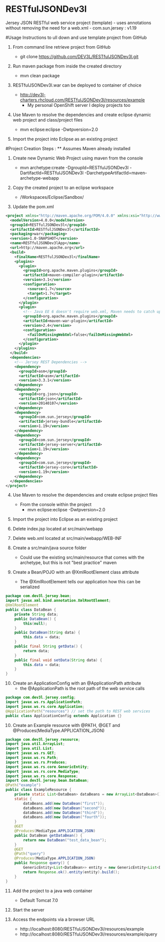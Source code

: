 # RESTfulJSONDev3l
Jersey JSON RESTful web service project (template)
	- uses annotations without removing the need for a web.xml
	- com.sun.jersey : v1.19



#Usage Instructions to ull down and use template project from GitHub
1. From command line retrieve project from GitHub
	- git clone https://github.com/DEV3L/RESTfulJSONDev3l.git

2. Run maven package from inside the created directory
	- mvn clean package

3. RESTfulJSONDev3l.war can be deployed to container of choice
	- http://dev3l-charters.rhcloud.com/RESTfulJSONDev3l/resources/example
		- My personal OpenShift server I deploy projects too

4. Use Maven to resolve the dependencies and create eclipse dynamic web project and class/project files
	- mvn eclipse:eclipse -Dwtpversion=2.0

5. Import the project into Eclipse as an existing project



#Project Creation Steps :
** Assumes Maven already installed

1. Create new Dynamic Web Project using maven from the console
	- mvn archetype:create -DgroupId=RESTfulJSONDev3l -DartifactId=RESTfulJSONDev3l -DarchetypeArtifactId=maven-archetype-webapp

2. Copy the created project to an eclipse workspace
	- /Workspaces/Eclipse/Sandbox/

3. Update the pom.xml
```xml
<project xmlns="http://maven.apache.org/POM/4.0.0" xmlns:xsi="http://www.w3.org/2001/XMLSchema-instance" xsi:schemaLocation="http://maven.apache.org/POM/4.0.0 http://maven.apache.org/maven-v4_0_0.xsd">
  <modelVersion>4.0.0</modelVersion>
  <groupId>RESTfulJSONDev3l</groupId>
  <artifactId>RESTfulJSONDev3l</artifactId>
  <packaging>war</packaging>
  <version>1.0-SNAPSHOT</version>
  <name>RESTfulJSONDev3lApp</name>
  <url>http://maven.apache.org</url>
  <build>
    <finalName>RESTfulJSONDev3l</finalName>
    <plugins>
      <plugin>
        <groupId>org.apache.maven.plugins</groupId>
        <artifactId>maven-compiler-plugin</artifactId>
        <version>3.1</version>
        <configuration>
          <source>1.7</source>
          <target>1.7</target>
        </configuration>
      </plugin>
      <plugin>
        <!-- Java EE 6 doesn't require web.xml, Maven needs to catch up! -->
        <groupId>org.apache.maven.plugins</groupId>
        <artifactId>maven-war-plugin</artifactId>
        <version>2.4</version>
        <configuration>
          <failOnMissingWebXml>false</failOnMissingWebXml>
        </configuration>
      </plugin>
    </plugins>
  </build>
  <dependencies>
    <!-- Jersey REST Dependencies -->
    <dependency>
      <groupId>asm</groupId>
      <artifactId>asm</artifactId>
      <version>3.3.1</version>
    </dependency>
    <dependency>
      <groupId>org.json</groupId>
      <artifactId>json</artifactId>
      <version>20140107</version>
    </dependency>
    <dependency>
      <groupId>com.sun.jersey</groupId>
      <artifactId>jersey-bundle</artifactId>
      <version>1.19</version>
    </dependency>
    <dependency>
      <groupId>com.sun.jersey</groupId>
      <artifactId>jersey-server</artifactId>
      <version>1.19</version>
    </dependency>
    <dependency>
      <groupId>com.sun.jersey</groupId>
      <artifactId>jersey-core</artifactId>
      <version>1.19</version>
    </dependency>
  </dependencies>
</project>
```

4. Use Maven to resolve the dependencies and create eclipse project files
	- From the console within the project
		- mvn eclipse:eclipse -Dwtpversion=2.0

5. Import the project into Eclipse as an existing project

6. Delete index.jsp located at src/main/webapp

7. Delete web.xml located at src/main/webapp/WEB-INF

8. Create a src/main/java source folder
	- Could use the existing src/main/resource that comes with the archetype, but this is not "best practice" maven
	
9. Create a Bean/POJO with an @XmlRootElement class attribute
	- The @XmlRootElement tells our application how this can be serialized
```java
package com.dev3l.jersey.bean;
import javax.xml.bind.annotation.XmlRootElement;
@XmlRootElement
public class DataBean {
	private String data;
	public DataBean() {
		this(null);
	}
	public DataBean(String data) {
		this.data = data;
	}
	public final String getData() {
		return data;
	}
	public final void setData(String data) {
		this.data = data;
	}
}
```

10. Create an ApplicationConfig with an @ApplicationPath attribute
	- the @ApplicationPath is the root path of the web service calls
```java
package com.dev3l.jersey.config;
import javax.ws.rs.ApplicationPath;
import javax.ws.rs.core.Application;
@ApplicationPath("resources") // set the path to REST web services
public class ApplicationConfig extends Application {}
```

10. Create an Example resource with @PATH, @GET and @Produces(MediaType.APPLICATION_JSON)
```java
package com.dev3l.jersey.resource;
import java.util.ArrayList;
import java.util.List;
import javax.ws.rs.GET;
import javax.ws.rs.Path;
import javax.ws.rs.Produces;
import javax.ws.rs.core.GenericEntity;
import javax.ws.rs.core.MediaType;
import javax.ws.rs.core.Response;
import com.dev3l.jersey.bean.DataBean;
@Path("example")
public class ExampleResource {
	private static List<DataBean> dataBeans = new ArrayList<DataBean>();
	static {
		dataBeans.add(new DataBean("first"));
		dataBeans.add(new DataBean("second"));
		dataBeans.add(new DataBean("third"));
		dataBeans.add(new DataBean("fourth"));
	}
    @GET
    @Produces(MediaType.APPLICATION_JSON)
    public DataBean getDataBean() {
    	return new DataBean("test_data_bean");
    }	
    @GET
    @Path("query")
    @Produces(MediaType.APPLICATION_JSON)
    public Response query() {
    	GenericEntity<List<DataBean>> entity = new GenericEntity<List<DataBean>>( dataBeans ){};
    	return Response.ok().entity(entity).build();
    }
}
```

11. Add the project to a java web container
	- Default Tomcat 7.0

12. Start the server

13. Access the endpoints via a browser URL
	- http://localhost:8080/RESTfulJSONDev3l/resources/example
	- http://localhost:8080/RESTfulJSONDev3l/resources/example/query
